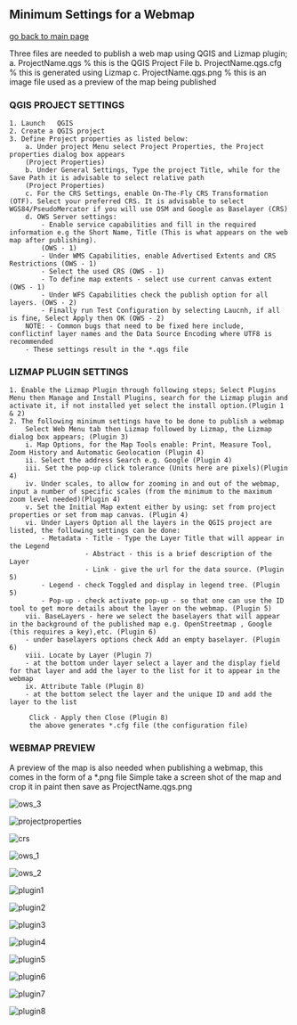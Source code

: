 ## Minimum Settings for a Webmap

[go back to main page](README.md)

Three files are needed to publish a web map using QGIS and Lizmap plugin;
	a. ProjectName.qgs			% this is the QGIS Project File
	b. ProjectName.qgs.cfg		% this is generated using Lizmap 
	c. ProjectName.qgs.png		% this is an image file used as a preview of the map being published

### QGIS PROJECT SETTINGS

	1. Launch 	QGIS
	2. Create a QGIS project
	3. Define Project properties as listed below:
		a. Under project Menu select Project Properties, the Project properties dialog box appears
		(Project Properties)
		b. Under General Settings, Type the project Title, while for the Save Path it is advisable to select relative path
		(Project Properties)
		c. For the CRS Settings, enable On-The-Fly CRS Transformation (OTF). Select your preferred CRS. It is advisable to select WGS84/PseudoMercator if you will use OSM and Google as Baselayer (CRS)
		d. OWS Server settings:
			- Enable service capabilities and fill in the required information e.g the Short Name, Title (This is what appears on the web map after publishing).
			(OWS - 1)
			- Under WMS Capabilities, enable Advertised Extents and CRS Restrictions (OWS - 1)
			- Select the used CRS (OWS - 1)
			- To define map extents - select use current canvas extent (OWS - 1)
			- Under WFS Capabilities check the publish option for all layers. (OWS - 2)
			- Finally run Test Configuration by selecting Laucnh, if all is fine, Select Apply then OK (OWS - 2)
		NOTE: - Common bugs that need to be fixed here include, conflictinf layer names and the Data Source Encoding where UTF8 is recommended
		- These settings result in the *.qgs file 
		
### LIZMAP PLUGIN SETTINGS

	1. Enable the Lizmap Plugin through following steps; Select Plugins Menu then Manage and Install Plugins, search for the Lizmap plugin and activate it, if not installed yet select the install option.(Plugin 1 & 2)
	2. The following minimum settings have to be done to publish a webmap
		Select Web Menu tab then Lizmap followed by Lizmap, the Lizmap dialog box appears; (Plugin 3) 
		i. Map Options, for the Map Tools enable: Print, Measure Tool, Zoom History and Automatic Geolocation (Plugin 4) 
		ii. Select the address Search e.g. Google (Plugin 4) 
		iii. Set the pop-up click tolerance (Units here are pixels)(Plugin 4) 
		iv. Under scales, to allow for zooming in and out of the webmap, input a number of specific scales (from the minimum to the maximum zoom level needed)(Plugin 4) 
		v. Set the Initial Map extent either by using: set from project properties or set from map canvas. (Plugin 4) 
		vi. Under Layers Option all the layers in the QGIS project are listed, the following settings can be done:
			- Metadata - Title - Type the Layer Title that will appear in the Legend
					   - Abstract - this is a brief description of the Layer 
					   - Link - give the url for the data source. (Plugin 5) 
			- Legend - check Toggled and display in legend tree. (Plugin 5) 
			- Pop-up - check activate pop-up - so that one can use the ID tool to get more details about the layer on the webmap. (Plugin 5) 
		vii. BaseLayers - here we select the baselayers that will appear in the background of the published map e.g. OpenStreetmap , Google (this requires a key),etc. (Plugin 6) 
		- under baselayers options check Add an empty baselayer. (Plugin 6) 
		viii. Locate by Layer (Plugin 7) 
		- at the bottom under layer select a layer and the display field for that layer and add the layer to the list for it to appear in the webmap
		ix. Attribute Table (Plugin 8) 
		- at the bottom select the layer and the unique ID and add the layer to the list 
		
		 Click - Apply then Close (Plugin 8) 
		 the above generates *.cfg file (the configuration file)
		 
### WEBMAP PREVIEW

A preview of the map is also needed when publishing a webmap, this comes in the form of a *.png file
Simple take a screen shot of the map and crop it in paint then save as ProjectName.qgs.png

![ows_3](images/ows_3.png)

![projectproperties](images/projectproperties.png)

![crs](images/crs.png)

![ows_1](images/ows_1.png)

![ows_2](images/ows_2.png)

![plugin1](images/plugin1.png)

![plugin2](images/plugin2.png)

![plugin3](images/plugin3.png)

![plugin4](images/plugin4.png)

![plugin5](images/plugin5.png)

![plugin6](images/plugin6.png)

![plugin7](images/plugin7.png)

![plugin8](images/plugin8.png)
		
